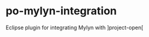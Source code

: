 po-mylyn-integration
====================

Eclipse plugin for integrating Mylyn with ]project-open[
